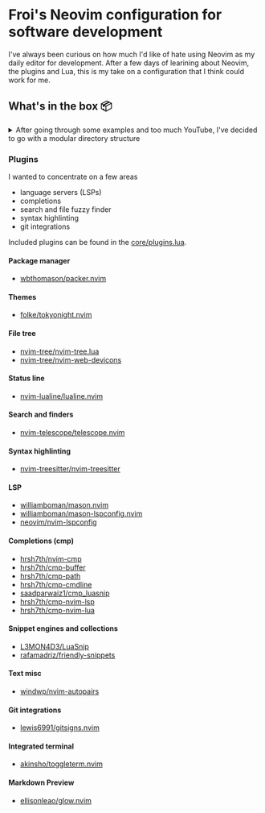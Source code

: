 # Froi's Neovim configuration for software development

I've always been curious on how much I'd like of hate using Neovim as my daily editor for development. After a few days 
of learining about Neovim, the plugins and Lua, this is my take on a configuration that I think could work for me.

## What's in the box 📦

<details>
<summary>After going through some examples and too much YouTube, I've decided to go with a modular directory structure</summary>

```shell
.
├── LICENSE
├── README.md
├── init.lua
├── lua
│   ├── core
│   │   ├── init.lua
│   │   ├── options.lua
│   │   └── plugins.lua
│   └── plugins
│       ├── autopairs.lua
│       ├── cmp.lua
│       ├── git.lua
│       ├── init.lua
│       ├── lsp
│       │   ├── init.lua
│       │   ├── lspconfig.lua
│       │   ├── mason.lua
│       │   ├── server_settings
│       │   │   └── sumneko_lua.lua
│       │   └── settings.lua
│       ├── lualine.lua
│       ├── nvim-tree.lua
│       ├── telescope.lua
│       ├── toggleterm.lua
│       ├── tokyo-night.lua
│       └── treesitter.lua
└── plugin
    └── packer_compiled.lua

6 directories, 22 files
```

</details>

### Plugins

I wanted to concentrate on a few areas

- language servers (LSPs)
- completions
- search and file fuzzy finder
- syntax highlinting
- git integrations

Included plugins can be found in the [core/plugins.lua](./lua/core/plugins.lua).

#### Package manager

- [wbthomason/packer.nvim](https://github.com/wbthomason/packer.nvim)

#### Themes

- [folke/tokyonight.nvim](https://github.com/folke/tokyonight.nvim)

#### File tree

- [nvim-tree/nvim-tree.lua](https://github.com./nvim-tree/nvim-tree.lua)
- [nvim-tree/nvim-web-devicons](https://github.com/nvim-tree/nvim-tree.lua)

#### Status line
- [nvim-lualine/lualine.nvim](https://github.com/nvim-lualine/lualine.nvim)

#### Search and finders

- [nvim-telescope/telescope.nvim](https://github.com/nvim-telescope/telescope.nvim)

#### Syntax highlinting

- [nvim-treesitter/nvim-treesitter](https://github.com/nvim-treesitter/nvim-treesitter)

#### LSP

- [williamboman/mason.nvim](https://github.com/williamboman/mason.nvim)
- [williamboman/mason-lspconfig.nvim](https://github.com/williamboman/mason-lspconfig.nvim)
- [neovim/nvim-lspconfig](https://github.com/neovim/nvim-lspconfig)

#### Completions (cmp)

- [hrsh7th/nvim-cmp](https://github.com/hrsh7th/nvim-cmp)
- [hrsh7th/cmp-buffer](https://github.com/hrsh7th/cmp-buffer)
- [hrsh7th/cmp-path](https://github.com/hrsh7th/cmp-path)
- [hrsh7th/cmp-cmdline](https://github.com/hrsh7th/cmp-cmdline)
- [saadparwaiz1/cmp_luasnip](https://github.com/saadparwaiz1/cmp_luasnip)
- [hrsh7th/cmp-nvim-lsp](https://github.com/hrsh7th/cmp-nvim-lsp)
- [hrsh7th/cmp-nvim-lua](https://github.com/hrsh7th/cmp-nvim-lua)

#### Snippet engines and collections

- [L3MON4D3/LuaSnip](https://github.com/L3MON4D3/LuaSnip)
- [rafamadriz/friendly-snippets](https://github.com/rafamadriz/friendly-snippets)

#### Text misc

- [windwp/nvim-autopairs](https://github.com/windwp/nvim-autopairs)

#### Git integrations

- [lewis6991/gitsigns.nvim](https://github.com/lewis6991/gitsigns.nvim)

#### Integrated terminal

- [akinsho/toggleterm.nvim](https://github.com/akinsho/toggleterm.nvim)

#### Markdown Preview

- [ellisonleao/glow.nvim](https://github.com/ellisonleao/glow.nvim)
